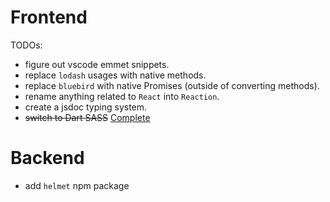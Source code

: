 # Frontend

TODOs: 
- figure out vscode emmet snippets.
- replace `lodash` usages with native methods.
- replace `bluebird` with native Promises (outside of converting methods).
- rename anything related to `React` into `Reaction`.
- create a jsdoc typing system.
- <del>switch to Dart SASS</del> <ins>Complete</ins>

# Backend
- add `helmet` npm package